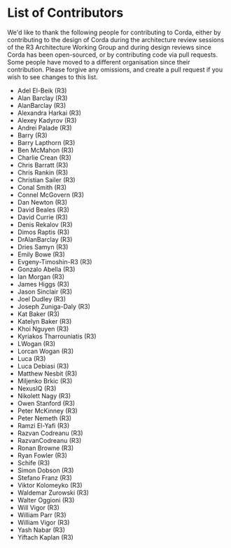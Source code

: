 # List of Contributors

We'd like to thank the following people for contributing to Corda, either by
contributing to the design of Corda during the architecture review sessions of the
R3 Architecture Working Group and during design reviews since Corda has been
open-sourced, or by contributing code via pull requests. Some people have
moved to a different organisation since their contribution. Please forgive any
omissions, and create a pull request if you wish to see changes to this list.

* Adel El-Beik (R3)
* Alan Barclay (R3)
* AlanBarclay (R3)
* Alexandra Harkai (R3)
* Alexey Kadyrov (R3)
* Andrei Palade (R3)
* Barry (R3)
* Barry Lapthorn (R3)
* Ben McMahon (R3)
* Charlie Crean (R3)
* Chris Barratt (R3)
* Chris Rankin (R3)
* Christian Sailer (R3)
* Conal Smith (R3)
* Connel McGovern (R3)
* Dan Newton (R3)
* David Beales (R3)
* David Currie (R3)
* Denis Rekalov (R3)
* Dimos Raptis (R3)
* DrAlanBarclay (R3)
* Dries Samyn (R3)
* Emily Bowe (R3)
* Evgeny-Timoshin-R3 (R3)
* Gonzalo Abella (R3)
* Ian Morgan (R3)
* James Higgs (R3)
* Jason Sinclair (R3)
* Joel Dudley (R3)
* Joseph Zuniga-Daly (R3)
* Kat Baker (R3)
* Katelyn Baker (R3)
* Khoi Nguyen (R3)
* Kyriakos Tharrouniatis (R3)
* LWogan (R3)
* Lorcan Wogan (R3)
* Luca (R3)
* Luca Debiasi (R3)
* Matthew Nesbit (R3)
* Miljenko Brkic (R3)
* NexusIQ (R3)
* Nikolett Nagy (R3)
* Owen Stanford (R3)
* Peter McKinney (R3)
* Peter Nemeth (R3)
* Ramzi El-Yafi (R3)
* Razvan Codreanu (R3)
* RazvanCodreanu (R3)
* Ronan Browne (R3)
* Ryan Fowler (R3)
* Schife (R3)
* Simon Dobson (R3)
* Stefano Franz (R3)
* Viktor Kolomeyko (R3)
* Waldemar Zurowski (R3)
* Walter Oggioni (R3)
* Will Vigor (R3)
* William Parr (R3)
* William Vigor (R3)
* Yash Nabar (R3)
* Yiftach Kaplan (R3)
